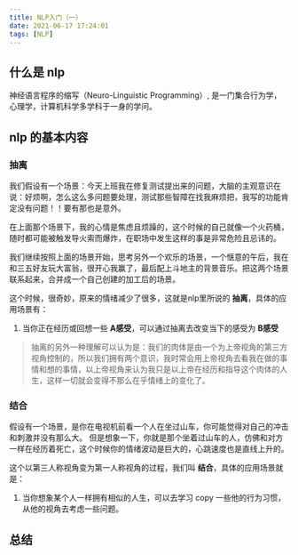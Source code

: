 ```yaml
---
title: NLP入门（一）
date: 2021-06-17 17:24:01
tags: [NLP]
---
```


## 什么是 nlp

神经语言程序的缩写（Neuro-Linguistic Programming）, 是一门集合行为学，心理学，计算机科学多学科于一身的学问。

## nlp 的基本内容

### 抽离

我们假设有一个场景：今天上班我在修复测试提出来的问题，大脑的主观意识在说：好烦啊，怎么这么多问题要处理，测试那些智障在找我麻烦把，我写的功能肯定没有问题！！要有那也是意外。

在上面那个场景下，我的心情是焦虑且烦躁的，这个时候的自己就像一个火药桶，随时都可能被触发导火索而爆炸，在职场中发生这样的事是非常危险且忌讳的。

我们继续按照上面的场景开始，思考另外一个欢乐的场景，一个惬意的午后，我在和三五好友玩大富翁，很开心我赢了，最后配上斗地主的背景音乐。把这两个场景联系起来，合并成一个自己创建的加工后的场景。

这个时候，很奇妙，原来的情绪减少了很多，这就是nlp里所说的 **抽离**，具体的应用场景有：

1. 当你正在经历或回想一些 **A感受**，可以通过抽离去改变当下的感受为 **B感受**

> 抽离的另外一种理解可以认为是：我们的肉体是由一个为上帝视角的第三方视角控制的，所以我们拥有两个意识，我时常会用上帝视角去看我在做的事情和想的事情，以上帝视角来认为我只是以上帝在经历和指导这个肉体的人生，这样一切就会变得不那么在乎情绪上的变化了。

### 结合

假设有一个场景，是你在电视机前看一个人在坐过山车，你可能觉得对自己的冲击和刺激并没有那么大。
但是想象一下，你就是那个坐着过山车的人，仿佛和对方一样在经历着死亡，这个时候你的情绪波动是巨大的，心跳速度也是直线上升的。

这个以第三人称视角变为第一人称视角的过程，我们叫 **结合**，具体的应用场景就是：

1. 当你想象某个人一样拥有相似的人生，可以去学习 copy 一些他的行为习惯，从他的视角去考虑一些问题。

## 总结
